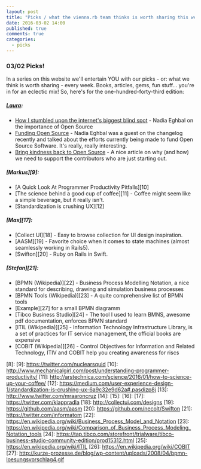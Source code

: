 ```yaml
---
layout: post
title: "Picks / what the vienna.rb team thinks is worth sharing this week"
date: 2016-03-02 14:00
published: true
comments: true
categories:
  - picks
---
```


### 03/02 Picks!

In a series on this website we'll entertain YOU with our picks - or: what we think is worth sharing - every week.
Books, articles, gems, fun stuff... you're in for an eclectic mix! So, here's for the one-hundred-forty-third edition:

##### [Laura][1]:
- [How I stumbled upon the internet's biggest blind spot][2] - Nadia Eghbal on the importance of Open Source 
- [Funding Open Source][3] - Nadia Eghbal was a guest on the changelog recently and talked about the efforts currently being made to fund Open Source Software. It's really, really interesting.
- [Bring kindness back to Open Source][4] - A nice article on why (and how) we need to support the contributors who are just starting out.

##### [Markus][9]:
- [A Quick Look At Programmer Productivity Pitfalls][10]
- [The science behind a good cup of coffee][11] - Coffee might seem like a simple beverage, but it really isn't.
- [Standardization is crushing UX][12]

##### [Max][17]:
- [Collect UI][18] - Easy to browse collection for UI design inspiration.
- [AASM][19] - Favorite choice when it comes to state machines (almost seamlessly working in Rails5).
- [Swifton][20] - Ruby on Rails in Swift.
 
##### [Stefan][21]:
- [BPMN (Wikipedia)][22] - Business Process Modelling Notation, a nice standard for describing, drawing and simulation business processes
- [BPMN Tools (Wikipedia)][23] - A quite comprehensive list of BPMN tools
- [Example][27] for a small BPMN diagramm
- [Tibco Business Studio][24] - The tool I used to learn BMNS, awesome pdf documentation, enforces BPMN standard
- [ITIL (Wikipedia)][25] - Information Technology Infrastructure Library, is a set of practices for IT service management, the official books are expensive
- [COBIT (Wikipedia)][26] - Control Objectives for Information and Related Technology, ITIV and COBIT help you creating awareness for riscs 


[1]: http://www.twitter.com/alicetragedy
[2]: https://medium.com/@nayafia/how-i-stumbled-upon-the-internet-s-biggest-blind-spot-b9aa23618c58
[3]: https://changelog.com/193/
[4]: https://medium.com/@shanselman/bring-kindness-back-to-open-source-90ed7d3ac76b
[5]: https://twitter.com/senorhuidobro
[6]:
[7]:
[8]:
[9]: https://twitter.com/nuclearsquid
[10]: http://www.mechanicalgirl.com/post/understanding-programmer-productivity/
[11]: http://arstechnica.com/science/2016/01/how-to-science-up-your-coffee/
[12]: https://medium.com/user-experience-design-1/standardization-is-crushing-ux-6a9c32e9d62a#.pasdizp8j
[13]: http://www.twitter.com/mraaroncruz
[14]:
[15]:
[16]:
[17]: https://twitter.com/klappradla
[18]: http://collectui.com/designs
[19]: https://github.com/aasm/aasm
[20]: https://github.com/necolt/Swifton
[21]: https://twitter.com/informatom
[22]: https://en.wikipedia.org/wiki/Business_Process_Model_and_Notation
[23]: https://en.wikipedia.org/wiki/Comparison_of_Business_Process_Modeling_Notation_tools
[24]: https://tap.tibco.com/storefront/trialware/tibco-business-studio-community-edition/prod15312.html
[25]: https://en.wikipedia.org/wiki/ITIL 
[26]: https://en.wikipedia.org/wiki/COBIT
[27]: http://kurze-prozesse.de/blog/wp-content/uploads/2008/04/bpmn-loesungsvorschlag4.gif
